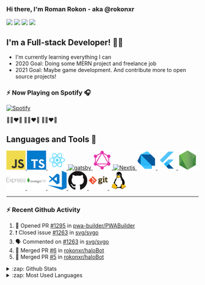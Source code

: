 ### Hi there, I'm Roman Rokon - aka @rokonxr

[<img src="https://img.shields.io/badge/linkedin%20-%230077B5.svg?&style=for-the-badge&logo=linkedin&logoColor=white"/>](https://linkedin.com/in/rokonxr)
[<img src="https://img.shields.io/badge/twitter%20-%231DA1F2.svg?&style=for-the-badge&logo=Twitter&logoColor=white"/>](https://twitter.com/romanRokon)
[<img src="https://img.shields.io/badge/Instagram%20-%23E4405F.svg?&style=for-the-badge&logo=Instagram&logoColor=white"/>](https://instagram.com/roman_rokon)
[<img src="https://img.shields.io/badge/facebook%20-%231DA1F2.svg?&style=for-the-badge&logo=Facebook&logoColor=white"/>](https://facebook.com/rokonxr)
## I'm a Full-stack Developer! 👨‍💻

- I'm currently learning everything I can
- 2020 Goal: Doing some MERN project and freelance job
- 2021 Goal: Maybe game development. And contribute more to open source projects!

### :zap: Now Playing on Spotify 🎧

[![Spotify](https://spotify-now-playing.rokonxr.vercel.app/api/spotify)](https://open.spotify.com/user/fyqscjwbqk19oa0g7b03gpjld)


👏🙏❤💪 👏🙏❤💪 👏🙏❤💪

## Languages and Tools 🔫

<a href="https://github.com/topics/javascript">
  <img src="https://raw.githubusercontent.com/github/explore/80688e429a7d4ef2fca1e82350fe8e3517d3494d/topics/javascript/javascript.png" alt="javascript" width='50'>
</a>

<a href="https://github.com/topics/typescript">
  <img src="https://raw.githubusercontent.com/github/explore/80688e429a7d4ef2fca1e82350fe8e3517d3494d/topics/typescript/typescript.png" alt="typescript" width='50'>
</a>

<a href="https://github.com/topics/react">
  <img src="https://raw.githubusercontent.com/github/explore/80688e429a7d4ef2fca1e82350fe8e3517d3494d/topics/react/react.png" alt="react" width='50'>
</a>

<a href="https://gatsbyjs.com">
  <img src="https://camo.githubusercontent.com/c82d5dbe0efc4f71771b4c656fd96b91d6103a8d/68747470733a2f2f7777772e6761747362796a732e636f6d2f4761747362792d4d6f6e6f6772616d2e737667" alt="gatsby" width='50'>
</a>

<a href="https://github.com/topics/graphql">
  <img src="https://raw.githubusercontent.com/github/explore/5c058a388828bb5fde0bcafd4bc867b5bb3f26f3/topics/graphql/graphql.png" alt="gatsby" width='50'>
</a>

<a href="https://nextjs.org/">
  <img src="https://www.honext.io/static/images/next_logo.png" alt="Nextjs" width='50'>
</a>

<a href="https://github.com/topics/dart">
  <img src="https://raw.githubusercontent.com/github/explore/80688e429a7d4ef2fca1e82350fe8e3517d3494d/topics/dart/dart.png" alt="dartlang" width='50'>
</a>

<a href="https://github.com/topics/flutter">
  <img src="https://raw.githubusercontent.com/github/explore/80688e429a7d4ef2fca1e82350fe8e3517d3494d/topics/flutter/flutter.png" alt="flutter" width='50'>
</a>

<a href="https://github.com/topics/nodejs">
  <img src="https://raw.githubusercontent.com/github/explore/80688e429a7d4ef2fca1e82350fe8e3517d3494d/topics/nodejs/nodejs.png" alt="node" width='50'>
</a>

<a href="https://github.com/topics/express">
  <img src="https://raw.githubusercontent.com/github/explore/80688e429a7d4ef2fca1e82350fe8e3517d3494d/topics/express/express.png" alt="express" width='50'>
</a>

<a href="https://github.com/topics/mongodb">
  <img src="https://raw.githubusercontent.com/github/explore/80688e429a7d4ef2fca1e82350fe8e3517d3494d/topics/mongodb/mongodb.png" alt="mongodb" width='50'>
</a>

<a href="https://github.com/topics/visual-studio-code">
  <img src="https://raw.githubusercontent.com/github/explore/80688e429a7d4ef2fca1e82350fe8e3517d3494d/topics/visual-studio-code/visual-studio-code.png" alt="VS Code" width='50'>
</a>

<a href="https://github.com/topics/github">
  <img src="https://raw.githubusercontent.com/github/explore/78df643247d429f6cc873026c0622819ad797942/topics/github/github.png" alt="github" width="50"/>
</a>

<a href="https://github.com/topics/git">
  <img src="https://raw.githubusercontent.com/github/explore/d92924b1d925bb134e308bd29c9de6c302ed3beb/topics/git/git.png" alt="git" width='50'>
</a>

<a href="https://github.com/topics/linux">
  <img src="https://raw.githubusercontent.com/github/explore/80688e429a7d4ef2fca1e82350fe8e3517d3494d/topics/linux/linux.png" alt="linux" width='50'>
</a>

---

### :zap: Recent Github Activity

<!--START_SECTION:activity-->

1. 💪 Opened PR [#1295](https://github.com/pwa-builder/PWABuilder/pull/1295) in [pwa-builder/PWABuilder](https://github.com/pwa-builder/PWABuilder)
2. ❗️ Closed issue [#1263](https://github.com/svg/svgo/issues/1263) in [svg/svgo](https://github.com/svg/svgo)
3. 🗣 Commented on [#1263](https://github.com/svg/svgo/issues/1263) in [svg/svgo](https://github.com/svg/svgo)
4. 🎉 Merged PR [#6](https://github.com/rokonxr/haloBot/pull/6) in [rokonxr/haloBot](https://github.com/rokonxr/haloBot)
5. 🎉 Merged PR [#5](https://github.com/rokonxr/haloBot/pull/5) in [rokonxr/haloBot](https://github.com/rokonxr/haloBot)
<!--END_SECTION:activity-->

<details>
  <summary>:zap: Github Stats</summary>

[![Github stats](https://github-readme-stats.rokonxr.vercel.app/api?username=rokonxr&count_private=true&show_icons=true&hide_title=true&hide_border=true&include_all_commits=true&theme=tokyonight&bg_color=0D1117)](https://github.com/rokonxr)

</details>

<details>
  <summary>:zap: Most Used Languages</summary>

[![Top Langs](https://github-readme-stats.rokonxr.vercel.app/api/top-langs/?username=rokonxr&hide_title=true&hide_border=true&layout=compact&theme=tokyonight&bg_color=0D1117&text_color=fff)](https://github.com/rokonxr)

</details>

